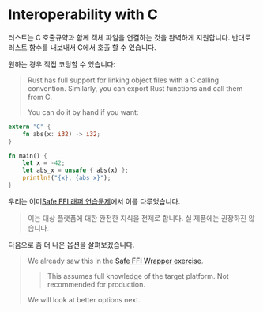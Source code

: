 # Interoperability with C

러스트는 C 호출규약과 함께 객체 파일을 연결하는 것을 완벽하게 지원합니다. 
반대로 러스트 함수를 내보내서 C에서 호출 할 수 있습니다. 

원하는 경우 직접 코딩할 수 있습니다: 

> Rust has full support for linking object files with a C calling convention.
> Similarly, you can export Rust functions and call them from C.
> 
> You can do it by hand if you want:

```rust
extern "C" {
    fn abs(x: i32) -> i32;
}

fn main() {
    let x = -42;
    let abs_x = unsafe { abs(x) };
    println!("{x}, {abs_x}");
}
```
우리는 이미[Safe FFI 래퍼 연습문제](../../exercises/day-3/safe-ffi-wrapper.md)에서 이를 다루었습니다. 

> 이는 대상 플랫폼에 대한 완전한 지식을 전제로 합니다. 실 제품에는 권장하진 않습니다.

다음으로 좀 더 나은 옵션을 살펴보겠습니다.

> We already saw this in the [Safe FFI Wrapper
> exercise](../../exercises/day-3/safe-ffi-wrapper.md).
> 
>> This assumes full knowledge of the target platform. Not recommended for
>> production.
> 
> We will look at better options next.
